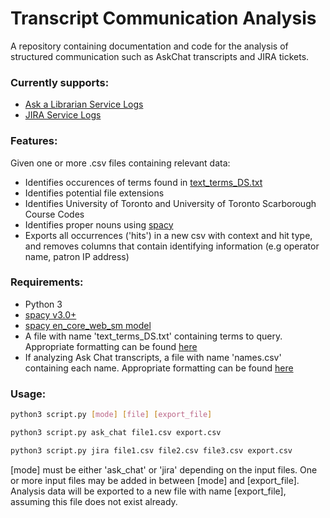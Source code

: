 # Transcript Communication Analysis
A repository containing documentation and code for the analysis of structured communication such as AskChat transcripts and JIRA tickets.
### Currently supports:
- [Ask a Librarian Service Logs](https://ask.scholarsportal.info/)
- [JIRA Service Logs](https://www.atlassian.com/software/jira)

### Features:
Given one or more .csv files containing relevant data:
- Identifies occurences of terms found in [text_terms_DS.txt](https://github.com/digitalutsc/communication_analysis/blob/main/text_terms_DS.txt)
- Identifies potential file extensions
- Identifies University of Toronto and University of Toronto Scarborough Course Codes
- Identifies proper nouns using [spacy](https://spacy.io/)
- Exports all occurrences ('hits') in a new csv with context and hit type, and removes columns that contain identifying information (e.g operator name, patron IP address)

### Requirements:
- Python 3
- [spacy v3.0+](https://spacy.io/usage)
- [spacy en_core_web_sm model](https://spacy.io/usage)
- A file with name 'text_terms_DS.txt' containing terms to query. Appropriate formatting can be found [here](https://github.com/digitalutsc/communication_analysis/blob/main/text_terms_DS.txt)
- If analyzing Ask Chat transcripts, a file with name 'names.csv' containing each name. Appropriate formatting can be found [here](https://github.com/digitalutsc/communication_analysis/blob/main/names.csv)

### Usage:
```bash
python3 script.py [mode] [file] [export_file]
```

```bash
python3 script.py ask_chat file1.csv export.csv
```

```bash
python3 script.py jira file1.csv file2.csv file3.csv export.csv
```

[mode] must be either 'ask_chat' or 'jira' depending on the input files. One or more input files may be added in between [mode] and [export_file]. Analysis data will be exported to a new file with name [export_file], assuming this file does not exist already.
